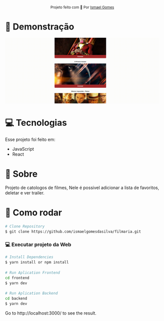 

<div align="center">
  <sub>Projeto feito com 💜  Por
    <a href="https://github.com/ismaelgomesdasilva">Ismael Gomes</a>       
  </sub>
</div>



# :eyes: Demonstração
 <img src="./assets/20220322_022318.gif">

# :computer: Tecnologias
Esse projeto foi feito em:

* JavaScript     
* React    
     

# :rocket: Sobre

Projeto de catologos de filmes, Nele é possivel adicionar a lista de favoritos, deletar e ver trailer.



# :construction_worker: Como rodar
```bash
# Clone Repository
$ git clone https://github.com/ismaelgomesdasilva/filmaria.git
```

### 💻 Executar projeto da Web

```bash
# Install Dependencies
$ yarn install or npm install

# Run Aplication Frontend
cd frontend
$ yarn dev

# Run Aplication Backend
cd backend 
$ yarn dev
```
Go to http://localhost:3000/ to see the result.




